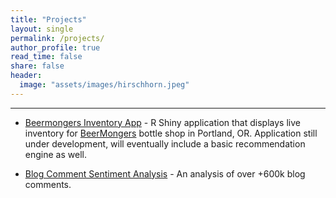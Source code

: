 ```yaml
---
title: "Projects"
layout: single
permalink: /projects/
author_profile: true
read_time: false
share: false
header:
  image: "assets/images/hirschhorn.jpeg"
---
```


****

- [Beermongers Inventory App](https://beermongersbottlelist.shinyapps.io/BM_Inventory/) - R Shiny application that displays live inventory for [BeerMongers](https://www.thebeermongers.com/) bottle shop in Portland, OR. Application still under development, will eventually include a basic recommendation engine as well.



- [Blog Comment Sentiment Analysis](https://rsolter.github.io/BWRAO-Comment-Scraper/) - An analysis of over +600k blog comments.
